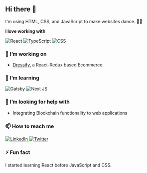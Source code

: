 ## Hi there 👋

I'm using HTML, CSS, and JavaScript to make websites dance. 🕺🏽

**I love working with**

<div display="flex">
  <img src="https://img.shields.io/badge/react-%2320232a.svg?style=for-the-badge&logo=react&logoColor=%2361DAFB" alt="React"/>
  <img src="https://img.shields.io/badge/typescript-%23007ACC.svg?style=for-the-badge&logo=typescript&logoColor=white" alt="TypeScript"/>
  <img src="https://img.shields.io/badge/css3-%231572B6.svg?style=for-the-badge&logo=css3&logoColor=white" alt="CSS"/>
</div>

### 🔭 I’m working on

- [Dressify](dressify.netlify.app), a React-Redux based Ecommerce.

### 🌱 I’m learning

<div display="flex">
  <img src="https://img.shields.io/badge/Gatsby-%23663399.svg?style=for-the-badge&logo=gatsby&logoColor=white" alt="Gatsby"/>
  <img src="https://img.shields.io/badge/Next-black?style=for-the-badge&logo=next.js&logoColor=white" alt="Next JS"/>
</div>

### 🤔 I’m looking for help with

- Integrating Blockchain functionality to web applications

### 📫 How to reach me

<div display="flex">
  <a href="https://www.linkedin.com/in/cristianboaventura/">
    <img src="https://img.shields.io/badge/linkedin-%230077B5.svg?style=for-the-badge&logo=linkedin&logoColor=white" alt="LinkedIn"/>
  </a>
  <a href="https://cristianboaventura.com/">
    <img src="https://media-exp1.licdn.com/dms/image/D4D2DAQENKVjP_maaGw/profile-treasury-image-shrink_480_480/0/1663703224491?e=1664308800&v=beta&t=JOrslzm08S4CyTNOGPjUGJLZ8_jDbuqQoxBun9D8PIY" alt="Twitter"/>
  </a>
</div>

### ⚡ Fun fact

I started learning React before JavaScript and CSS.

<!--
**cristian-boaventura/cristian-boaventura** is a ✨ _special_ ✨ repository because its `README.md` (this file) appears on your GitHub profile.

Here are some ideas to get you started:

- 🔭 I’m currently working on ...
- 🌱 I’m currently learning ...
- 👯 I’m looking to collaborate on ...
- 🤔 I’m looking for help with ...
- 💬 Ask me about ...
- 📫 How to reach me: ...
- 😄 Pronouns: ...
- ⚡ Fun fact: ...
-->
